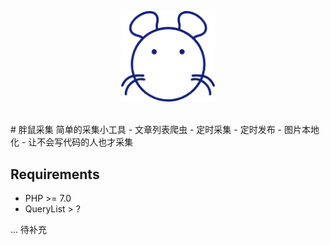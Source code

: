 <p align="center">
  <img width="150" src="logo.png" alt="胖鼠采集">
  <br>
  <br>
</p>
# 胖鼠采集 简单的采集小工具
- 文章列表爬虫
- 定时采集 
- 定时发布
- 图片本地化
- 让不会写代码的人也才采集

## Requirements
- PHP >= 7.0
- QueryList > ?


... 待补充
